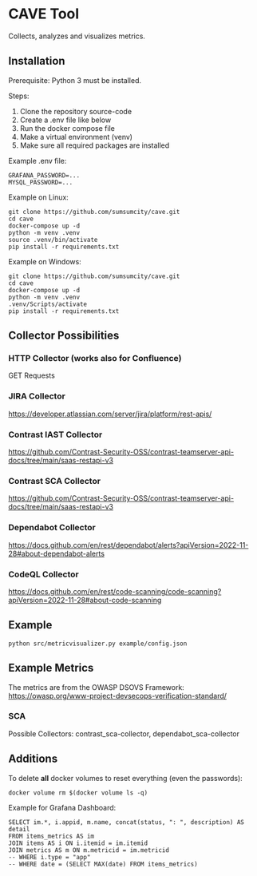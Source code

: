 # CAVE Tool
Collects, analyzes and visualizes metrics.

## Installation
Prerequisite: Python 3 must be installed.

Steps:

1. Clone the repository source-code
2. Create a .env file like below
3. Run the docker compose file
4. Make a virtual environment (venv)
5. Make sure all required packages are installed

Example .env file:
```shell
GRAFANA_PASSWORD=...
MYSQL_PASSWORD=...
```

Example on Linux:
```shell
git clone https://github.com/sumsumcity/cave.git
cd cave
docker-compose up -d
python -m venv .venv
source .venv/bin/activate
pip install -r requirements.txt
```

Example on Windows:
```shell
git clone https://github.com/sumsumcity/cave.git
cd cave
docker-compose up -d
python -m venv .venv
.venv/Scripts/activate
pip install -r requirements.txt
```

## Collector Possibilities

### HTTP Collector (works also for Confluence)
GET Requests

### JIRA Collector
https://developer.atlassian.com/server/jira/platform/rest-apis/

### Contrast IAST Collector
https://github.com/Contrast-Security-OSS/contrast-teamserver-api-docs/tree/main/saas-restapi-v3

### Contrast SCA Collector
https://github.com/Contrast-Security-OSS/contrast-teamserver-api-docs/tree/main/saas-restapi-v3

### Dependabot Collector
https://docs.github.com/en/rest/dependabot/alerts?apiVersion=2022-11-28#about-dependabot-alerts

### CodeQL Collector
https://docs.github.com/en/rest/code-scanning/code-scanning?apiVersion=2022-11-28#about-code-scanning


## Example
```shell
python src/metricvisualizer.py example/config.json
```

## Example Metrics
The metrics are from the OWASP DSOVS Framework:
https://owasp.org/www-project-devsecops-verification-standard/

### SCA
Possible Collectors: contrast_sca-collector, dependabot_sca-collector



## Additions

To delete **all** docker volumes to reset everything (even the passwords):
```shell
docker volume rm $(docker volume ls -q)
``` 

Example for Grafana Dashboard:
```shell
SELECT im.*, i.appid, m.name, concat(status, ": ", description) AS detail
FROM items_metrics AS im
JOIN items AS i ON i.itemid = im.itemid
JOIN metrics AS m ON m.metricid = im.metricid
-- WHERE i.type = "app"
-- WHERE date = (SELECT MAX(date) FROM items_metrics)
``` 